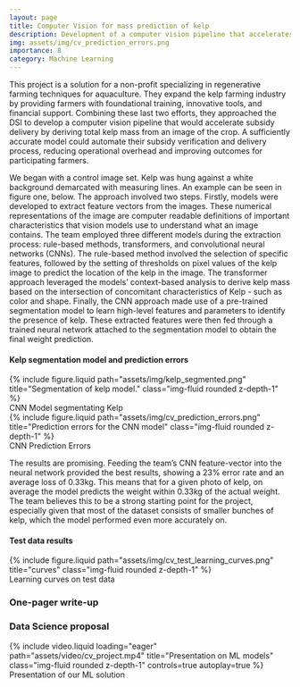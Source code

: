 ```yaml
---
layout: page
title: Computer Vision for mass prediction of kelp
description: Development of a computer vision pipeline that accelerates subsidy delivery by deriving total kelp mass from an image. 
img: assets/img/cv_prediction_errors.png
importance: 8
category: Machine Learning
---
```


This project is a solution for a non-profit specializing in regenerative farming techniques for aquaculture. They
expand the kelp farming industry by providing farmers with foundational training, innovative
tools, and financial support. Combining these last two efforts, they approached the DSI
to develop a computer vision pipeline that would accelerate subsidy delivery by deriving total
kelp mass from an image of the crop. A sufficiently accurate model could automate
their subsidy verification and delivery process, reducing operational overhead and
improving outcomes for participating farmers.

We began with a control image set. Kelp was hung against a white background
demarcated with measuring lines. An example can be seen in figure one, below. The approach
involved two steps. Firstly, models were developed to extract feature vectors from the images.
These numerical representations of the image are computer readable definitions of important
characteristics that vision models use to understand what an image contains. The team
employed three different models during the extraction process: rule-based methods,
transformers, and convolutional neural networks (CNNs). The rule-based method involved the
selection of specific features, followed by the setting of thresholds on pixel values of the kelp
image to predict the location of the kelp in the image. The transformer approach leveraged the
models’ context-based analysis to derive kelp mass based on the intersection of concomitant
characteristics of Kelp - such as color and shape. Finally, the CNN approach made use of a
pre-trained segmentation model to learn high-level features and parameters to identify the
presence of kelp. These extracted features were then fed through a trained neural network
attached to the segmentation model to obtain the final weight prediction.

#### Kelp segmentation model and prediction errors
<div class="row justify-content-sm-center">
    <div class="col-sm-6 mt-3 mt-md-0">
        {% include figure.liquid path="assets/img/kelp_segmented.png" title="Segmentation of kelp model." class="img-fluid rounded z-depth-1" %}
        <div class="caption">
            CNN Model segmentating Kelp
        </div>
    </div>
    <div class="col-sm-6 mt-3 mt-md-0">
        {% include figure.liquid path="assets/img/cv_prediction_errors.png" title="Prediction errors for the CNN model" class="img-fluid rounded z-depth-1" %}
        <div class="caption">
            CNN Prediction Errors
        </div>
    </div>
</div>

The results are promising. Feeding the team’s CNN feature-vector into the neural network
provided the best results, showing a 23% error rate and an average loss of 0.33kg. This means
that for a given photo of kelp, on average the model predicts the weight within 0.33kg of the
actual weight. The team believes this to be a strong starting point for the project, especially
given that most of the dataset consists of smaller bunches of kelp, which the model performed
even more accurately on. 



#### Test data results
<div class="row justify-content-sm-center">
    <div class="col-sm-8 mt-3 mt-md-0">
        {% include figure.liquid path="assets/img/cv_test_learning_curves.png" title="curves" class="img-fluid rounded z-depth-1" %}
    </div>
</div>

<div class="caption">
    Learning curves on test data
</div>


### One-pager write-up
<object data="/assets/pdf/cv_project.pdf" width="600" height="800" type='application/pdf'></object>



### Data Science proposal
<div class="row">
    <div class="col-sm mt-3 mt-md-0">
        {% include video.liquid loading="eager" path="assets/video/cv_project.mp4" title="Presentation on ML models" class="img-fluid rounded z-depth-1" controls=true autoplay=true %}
    </div>
</div>
<div class="caption">
    Presentation of our ML solution
</div>



